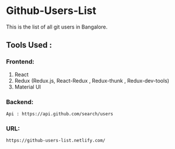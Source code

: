 # Github-Users-List
This is the list of all git users in Bangalore.

## Tools Used :

### Frontend:
1. React
2. Redux (Redux.js, React-Redux , Redux-thunk , Redux-dev-tools)
3. Material UI

### Backend: 
    Api : https://api.github.com/search/users

### URL:
    https://github-users-list.netlify.com/
